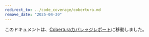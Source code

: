 ```yaml
---
redirect_to: ../code_coverage/cobertura.md
remove_date: "2025-04-30"
---
```


<!-- markdownlint-disable -->
<!-- vale off -->

このドキュメントは、[Coberturaカバレッジレポート](../code_coverage/cobertura.md)に移動しました。

<!-- This redirect file can be deleted after 2025-04-30. -->
<!-- Redirects that point to other docs in the same project expire in three months. -->
<!-- Redirects that point to docs in a different project or site (for example, link is not relative and starts with `https:`) expire in one year. -->
<!-- Before deletion, see: https://docs.gitlab.com/ee/development/documentation/redirects.html -->
